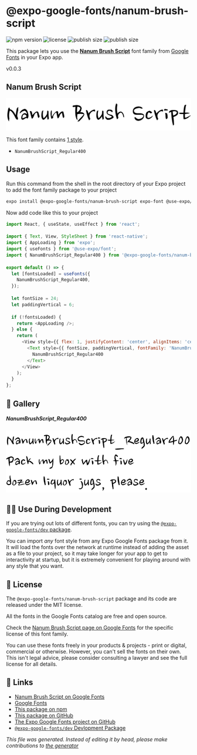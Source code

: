 # @expo-google-fonts/nanum-brush-script

![npm version](https://flat.badgen.net/npm/v/@expo-google-fonts/nanum-brush-script)
![license](https://flat.badgen.net/github/license/expo/google-fonts)
![publish size](https://flat.badgen.net/packagephobia/install/@expo-google-fonts/nanum-brush-script)
![publish size](https://flat.badgen.net/packagephobia/publish/@expo-google-fonts/nanum-brush-script)

This package lets you use the [**Nanum Brush Script**](https://fonts.google.com/specimen/Nanum+Brush+Script) font family from [Google Fonts](https://fonts.google.com/) in your Expo app.

v0.0.3

## Nanum Brush Script

![Nanum Brush Script](./font-family.png)

This font family contains [1 style](#gallery).

- `NanumBrushScript_Regular400`

## Usage

Run this command from the shell in the root directory of your Expo project to add the font family package to your project
```sh
expo install @expo-google-fonts/nanum-brush-script expo-font @use-expo/font
```

Now add code like this to your project
```js
import React, { useState, useEffect } from 'react';

import { Text, View, StyleSheet } from 'react-native';
import { AppLoading } from 'expo';
import { useFonts } from '@use-expo/font';
import { NanumBrushScript_Regular400 } from '@expo-google-fonts/nanum-brush-script';

export default () => {
  let [fontsLoaded] = useFonts({
    NanumBrushScript_Regular400,
  });

  let fontSize = 24;
  let paddingVertical = 6;

  if (!fontsLoaded) {
    return <AppLoading />;
  } else {
    return (
      <View style={{ flex: 1, justifyContent: 'center', alignItems: 'center' }}>
        <Text style={{ fontSize, paddingVertical, fontFamily: 'NanumBrushScript_Regular400' }}>
          NanumBrushScript_Regular400
        </Text>
      </View>
    );
  }
};

```

## 🔡 Gallery

##### NanumBrushScript_Regular400
![NanumBrushScript_Regular400](./e99eadfe916b8afa1065e368b0c06a725089504ffa9cd2bb1832cbe59ecb4822.ttf.png)


## 👩‍💻 Use During Development

If you are trying out lots of different fonts, you can try using the [`@expo-google-fonts/dev` package](https://github.com/expo/google-fonts/tree/master/font-packages/dev#readme).

You can import *any* font style from any Expo Google Fonts package from it. It will load the fonts
over the network at runtime instead of adding the asset as a file to your project, so it may take longer
for your app to get to interactivity at startup, but it is extremely convenient
for playing around with any style that you want.

## 📖 License

The `@expo-google-fonts/nanum-brush-script` package and its code are released under the MIT license.

All the fonts in the Google Fonts catalog are free and open source.

Check the [Nanum Brush Script page on Google Fonts](https://fonts.google.com/specimen/Nanum+Brush+Script) for the specific license of this font family.

You can use these fonts freely in your products & projects - print or digital, commercial or otherwise. However, you can't sell the fonts on their own. This isn't legal advice, please consider consulting a lawyer and see the full license for all details.

## 🔗 Links

- [Nanum Brush Script on Google Fonts](https://fonts.google.com/specimen/Nanum+Brush+Script)
- [Google Fonts](https://fonts.google.com/)
- [This package on npm](https://www.npmjs.com/package/@expo-google-fonts/nanum-brush-script)
- [This package on GitHub](https://github.com/expo/google-fonts/tree/master/font-packages/nanum-brush-script)
- [The Expo Google Fonts project on GitHub](https://github.com/expo/google-fonts)
- [`@expo-google-fonts/dev` Devlopment Package](https://github.com/expo/google-fonts/tree/master/font-packages/dev)


*This file was generated. Instead of editing it by head, please make contributions to [the generator](https://github.com/expo/google-fonts/tree/master/packages/generator)*
